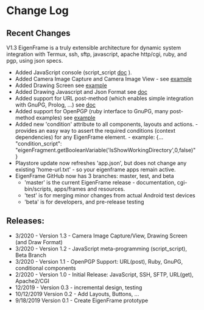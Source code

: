 # Change Log
## Recent Changes

V1.3 EigenFrame is a truly extensible architecture for dynamic system integration with
Termux, ssh, sftp, javascript, apache http/cgi, ruby, and pgp, using json specs.
 * Added JavaScript console (script_script [doc](JavaScript.md) ).
 * Added Camera Image Capture and Camera Image View - see [example](../frames/script-cmd.json)
 * Added Drawing Screen see [example](../frames/script-cmd.json)
 * Added Drawing Javascript and Json Format see [doc](Draw.md)
 * Added support for URL post-method (which enables simple integration with GnuPG, Prolog, ...) see [doc](UrlRequest.md)
 * Added support for OpenPGP (ruby interface to GnuPG, many post-method examples) see [example](http-cgi-ruby-pgp.json)
 * Added new 'condition' attribute to all components, layouts and actions. 
 		- provides an easy way to assert the required conditions (context dependencies) for any EigenFrame element.
 		- example: {... "condition_script": "eigenFragment.getBooleanVariable('IsShowWorkingDirectory',0,false)" }
 * Playstore update now refreshes 'app.json', but does not change any existing 'home-url.txt' - so your eigenframe apps remain active.
 * EigenFrame GitHub now has 3 branches: master, test, and beta
    - 'master' is the current EigenFrame release - documentation, cgi-bin/scripts, apps/frames and resources.
    - 'test' is for merging minor changes from actual Android test devices
    - 'beta' is for developers, and pre-release testing

## Releases:
 * 3/2020 - Version 1.3 - Camera Image Capture/View, Drawing Screen (and Draw Format)
 * 3/2020 - Version 1.2 - JavaScript meta-programming (script_script), Beta Branch
 * 3/2020 - Version 1.1 - OpenPGP Support: URL(post), Ruby, GnuPG, conditional components
 * 2/2020 - Version 1.0 - Initial Release: JavaScript, SSH, SFTP, URL(get), Apache2/CGI
 * 12/2019 - Version 0.3 - incremental design, testing
 * 10/12/2019 Version 0.2 - Add Layouts, Buttons, ...
 * 9/18/2019 Version 0.1 - Create EigenFrame prototype

